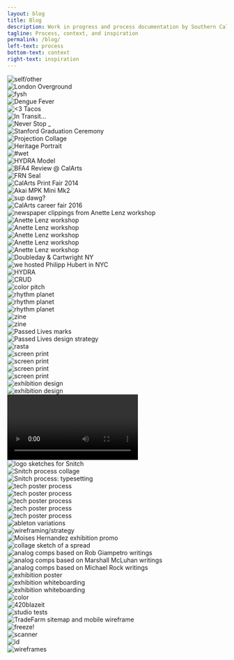 ```yaml
---
layout: blog
title: Blog
description: Work in progress and process documentation by Southern California based graphic and multimedia designer Stedman Halliday
tagline: Process, context, and inspiration
permalink: /blog/
left-text: process
bottom-text: context
right-text: inspiration
---
```

<!-- <div class="grid-item col"><img src="{{ site.data.global_assets.placeholder }}" data-src="images/_" alt="_"></div> -->
<div class="grid-item col"><img src="{{ site.data.global_assets.placeholder }}" data-src="images/london-ug.jpg" alt="self/other"></div>
<div class="grid-item col2"><img src="{{ site.data.global_assets.placeholder }}" data-src="images/london-og.jpg" alt="London Overground"></div>
<div class="grid-item col"><img src="{{ site.data.global_assets.placeholder }}" data-src="images/fysh.jpg" alt="fysh"></div>
<div class="grid-item col"><img src="{{ site.data.global_assets.placeholder }}" data-src="images/dengue-fever.jpg" alt="Dengue Fever"></div>
<div class="grid-item col"><img src="{{ site.data.global_assets.placeholder }}" data-src="images/taco-truck.jpg" alt="<3 Tacos"></div>
<div class="grid-item col"><img src="{{ site.data.global_assets.placeholder }}" data-src="images/in-transit.jpg" alt="In Transit..."></div>
<div class="grid-item col"><img src="{{ site.data.global_assets.placeholder }}" data-src="images/never-stop.jpg" alt="Never Stop _"></div>
<div class="grid-item col2"><img src="{{ site.data.global_assets.placeholder }}" data-src="images/stanford-grad.jpg" alt="Stanford Graduation Ceremony"></div>
<div class="grid-item col2"><img src="{{ site.data.global_assets.placeholder }}" data-src="images/projection-collage.jpg" alt="Projection Collage"></div>
<div class="grid-item col"><img src="{{ site.data.global_assets.placeholder }}" data-src="images/cultural-dress.jpg" alt="Heritage Portrait"></div>
<div class="grid-item col"><img src="{{ site.data.global_assets.placeholder }}" data-src="images/wet.jpg" alt="#wet"></div>
<div class="grid-item col"><img src="{{ site.data.global_assets.placeholder }}" data-src="images/hydra-model.gif" alt="HYDRA Model"></div>
<div class="grid-item col2"><img src="{{ site.data.global_assets.placeholder }}" data-src="images/final-reviews.jpg" alt="BFA4 Review @ CalArts"></div>
<div class="grid-item col"><img src="{{ site.data.global_assets.placeholder }}" data-src="images/frn-seal.jpg" alt="FRN Seal"></div>
<div class="grid-item col"><img src="{{ site.data.global_assets.placeholder }}" data-src="images/print-fair.jpg" alt="CalArts Print Fair 2014"></div>
<div class="grid-item col"><img src="{{ site.data.global_assets.placeholder }}" data-src="images/akai-mpk-mini.jpg" alt="Akai MPK Mini Mk2"></div>
<div class="grid-item"><img src="{{ site.data.global_assets.placeholder }}" data-src="images/jada.png" alt="sup dawg?"></div>
<div class="grid-item"><img src="{{ site.data.global_assets.placeholder }}" data-src="images/jobfair.jpg" alt="CalArts career fair 2016"></div>
<div class="grid-item col"><img src="{{ site.data.global_assets.placeholder }}" data-src="images/cutpaste.jpg" alt="newspaper clippings from Anette Lenz workshop"></div>
<div class="grid-item"><img src="{{ site.data.global_assets.placeholder }}" data-src="images/2016-04-04-lenz_01.png" alt="Anette Lenz workshop"></div>
<div class="grid-item"><img src="{{ site.data.global_assets.placeholder }}" data-src="images/2016-04-04-lenz_02.png" alt="Anette Lenz workshop"></div>
<div class="grid-item"><img src="{{ site.data.global_assets.placeholder }}" data-src="images/2016-04-04-lenz_03.gif" alt="Anette Lenz workshop"></div>
<div class="grid-item"><img src="{{ site.data.global_assets.placeholder }}" data-src="images/anette-lenz-posters.jpg" alt="Anette Lenz workshop"></div>
<div class="grid-item"><img src="{{ site.data.global_assets.placeholder }}" data-src="images/lenz-wall.jpg" alt="Anette Lenz workshop"></div>
<div class="grid-item"><img src="{{ site.data.global_assets.placeholder }}" data-src="images/nyc-doubleday.jpg" alt="Doubleday & Cartwright NY"></div>
<div class="grid-item col2"><img src="{{ site.data.global_assets.placeholder }}" data-src="images/hfischer.jpg" alt="we hosted Philipp Hubert in NYC"></div>
<div class="grid-item"><img src="{{ site.data.global_assets.placeholder }}" data-src="images/hyd0404.png" alt="HYDRA"></div>
<div class="grid-item"><img src="{{ site.data.global_assets.placeholder }}" data-src="images/fella.gif" alt="CRUD"></div>
<div class="grid-item col2"><img src="{{ site.data.global_assets.placeholder }}" data-src="images/acc.gif" alt="color pitch"></div>
<div class="grid-item"><img src="{{ site.data.global_assets.placeholder }}" data-src="images/gs-1.png" alt="rhythm planet"></div>
<div class="grid-item"><img src="{{ site.data.global_assets.placeholder }}" data-src="images/gs-2.png" alt="rhythm planet"></div>
<div class="grid-item"><img src="{{ site.data.global_assets.placeholder }}" data-src="images/gs-3.png" alt="rhythm planet"></div>
<div class="grid-item"><img src="{{ site.data.global_assets.placeholder }}" data-src="images/0111-rmn-2.jpg" alt="zine"></div>
<div class="grid-item"><img src="{{ site.data.global_assets.placeholder }}" data-src="images/0111-rmn-1.jpg" alt="zine"></div>
<div class="grid-item col"><img src="{{ site.data.global_assets.placeholder }}" data-src="images/passed-lives.png" alt="Passed Lives marks"></div>
<div class="grid-item col"><img src="{{ site.data.global_assets.placeholder }}" data-src="images/passed-lives-ds.png" alt="Passed Lives design strategy"></div>
<div class="grid-item col"><img src="{{ site.data.global_assets.placeholder }}" data-src="images/rasta.jpg" alt="rasta"></div>
<div class="grid-item"><img src="{{ site.data.global_assets.placeholder }}" data-src="images/cab-rack.jpg" alt="screen print"></div>
<div class="grid-item col2"><img src="{{ site.data.global_assets.placeholder }}" data-src="images/cab-dancers.jpg" alt="screen print"></div>
<div class="grid-item"><img src="{{ site.data.global_assets.placeholder }}" data-src="images/gaines.jpg" alt="screen print"></div>
<div class="grid-item"><img src="{{ site.data.global_assets.placeholder }}" data-src="images/gaines-2.jpg" alt="screen print"></div>
<div class="grid-item col2"><img src="{{ site.data.global_assets.placeholder }}" data-src="images/rtw-1.png" alt="exhibition design"></div>
<div class="grid-item col2"><img src="{{ site.data.global_assets.placeholder }}" data-src="images/rtw-2.png" alt="exhibition design"></div>
<div class="grid-item col2"><video data-src="images/rtw.mov" autoplay loop alt="exhibition design"></video></div>
<div class="grid-item col"><img src="{{ site.data.global_assets.placeholder }}" data-src="images/snitch-sketches.jpg" alt="logo sketches for Snitch"></div>
<div class="grid-item col2"><img src="{{ site.data.global_assets.placeholder }}" data-src="images/snitch-process.png" alt="Snitch process collage"></div>
<div class="grid-item col2"><img src="{{ site.data.global_assets.placeholder }}" data-src="images/neuromancer.png" alt="Snitch process: typesetting"></div>
<div class="grid-item col"><img src="{{ site.data.global_assets.placeholder }}" data-src="images/offset-1.png" alt="tech poster process"></div>
<div class="grid-item col"><img src="{{ site.data.global_assets.placeholder }}" data-src="images/offset-2.png" alt="tech poster process"></div>
<div class="grid-item col"><img src="{{ site.data.global_assets.placeholder }}" data-src="images/offset-3.png" alt="tech poster process"></div>
<div class="grid-item col"><img src="{{ site.data.global_assets.placeholder }}" data-src="images/offset-4.png" alt="tech poster process"></div>
<div class="grid-item col2"><img src="{{ site.data.global_assets.placeholder }}" data-src="images/offset-sketches.png" alt="tech poster process"></div>
<div class="grid-item col2"><img src="{{ site.data.global_assets.placeholder }}" data-src="images/ableton-variations.png" alt="ableton variations"></div>
<div class="grid-item col2"><img src="{{ site.data.global_assets.placeholder }}" data-src="images/kad-wf.gif" alt="wireframing/strategy"></div>
<div class="grid-item col"><img src="{{ site.data.global_assets.placeholder }}" data-src="images/fear.jpg" alt="Moises Hernandez exhibition promo"></div>
<div class="grid-item col"><img src="{{ site.data.global_assets.placeholder }}" data-src="images/content-scan.png" alt="collage sketch of a spread"></div>
<div class="grid-item col"><img src="{{ site.data.global_assets.placeholder }}" data-src="images/giampetro.gif" alt="analog comps based on Rob Giampetro writings"></div>
<div class="grid-item col"><img src="{{ site.data.global_assets.placeholder }}" data-src="images/mcluhan.gif" alt="analog comps based on Marshall McLuhan writings"></div>
<div class="grid-item col"><img src="{{ site.data.global_assets.placeholder }}" data-src="images/rock.gif" alt="analog comps based on Michael Rock writings"></div>
<div class="grid-item col"><img src="{{ site.data.global_assets.placeholder }}" data-src="images/nu-poster.png" alt="exhibition poster"></div>
<div class="grid-item col2"><img src="{{ site.data.global_assets.placeholder }}" data-src="images/nu-sculpt.png" alt="exhibition whiteboarding"></div>
<div class="grid-item col"><img src="{{ site.data.global_assets.placeholder }}" data-src="images/nu-floor.png" alt="exhibition whiteboarding"></div>
<div class="grid-item col"><img src="{{ site.data.global_assets.placeholder }}" data-src="images/kaimamiru.jpg" alt="color"></div>
<div class="grid-item col"><img src="{{ site.data.global_assets.placeholder }}" data-src="images/clef-j.jpg" alt="420blazeit"></div>
<div class="grid-item col"><img src="{{ site.data.global_assets.placeholder }}" data-src="images/studio-sphere.gif" alt="studio tests"></div>
<div class="grid-item col2"><img src="{{ site.data.global_assets.placeholder }}" data-src="images/tradefarm-sitemap.png" alt="TradeFarm sitemap and mobile wireframe"></div>
<div class="grid-item col"><img src="{{ site.data.global_assets.placeholder }}" data-src="images/revolver.jpg" alt="freeze!"></div>
<div class="grid-item col"><img src="{{ site.data.global_assets.placeholder }}" data-src="images/scans.gif" alt="scanner"></div>
<div class="grid-item col"><img src="{{ site.data.global_assets.placeholder }}" data-src="images/id.jpg" alt="id"></div>
<div class="grid-item col"><img src="{{ site.data.global_assets.placeholder }}" data-src="images/bse-sketches.jpg" alt="wireframes"></div>
